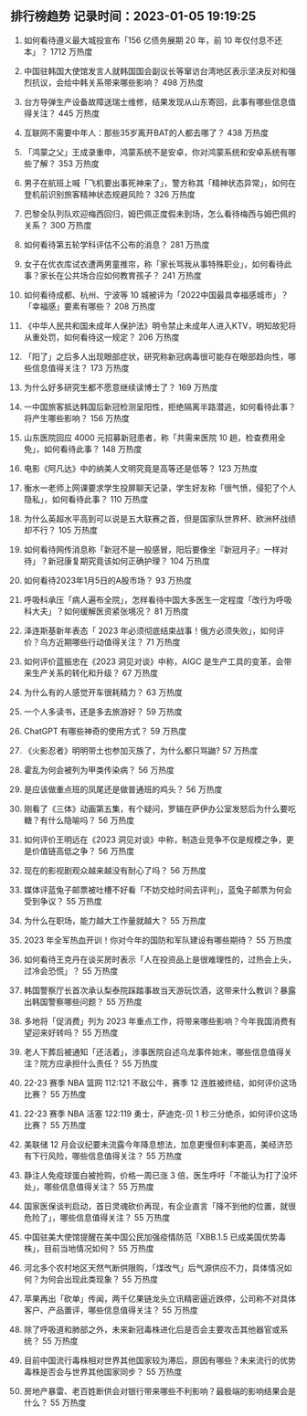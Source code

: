 
## 排行榜趋势 记录时间：2023-01-05 19:19:25
  
  1. 如何看待遵义最大城投宣布「156 亿债务展期 20 年，前 10 年仅付息不还本」？ 1712 万热度
    
  2. 中国驻韩国大使馆发言人就韩国国会副议长等窜访台湾地区表示坚决反对和强烈抗议，会给中韩关系带来哪些影响？ 498 万热度
    
  3. 台方导弹生产设备故障送瑞士维修，结果发现从山东寄回，此事有哪些信息值得关注？ 445 万热度
    
  4. 互联网不需要中年人：那些35岁离开BAT的人都去哪了？ 438 万热度
    
  5. 「鸿蒙之父」王成录重申，鸿蒙系统不是安卓，你对鸿蒙系统和安卓系统有哪些了解？ 353 万热度
    
  6. 男子在航班上喊「飞机要出事死神来了」，警方称其「精神状态异常」，如何在登机前识别旅客精神状态规避风险？ 326 万热度
    
  7. 巴黎全队列队欢迎梅西回归，姆巴佩正度假未到场，怎么看待梅西与姆巴佩的关系？ 300 万热度
    
  8. 如何看待第五轮学科评估不公布的消息？ 281 万热度
    
  9. 女子在优衣库试衣遭两男童推帘，称「家长骂我从事特殊职业」，如何看待此事？家长在公共场合应如何教育孩子？ 241 万热度
    
  10. 如何看待成都、杭州、宁波等 10 城被评为「2022中国最具幸福感城市」？「幸福感」要素有哪些？ 208 万热度
    
  11. 《中华人民共和国未成年人保护法》明令禁止未成年人进入KTV，明知故犯将从重处罚，如何看待这一规定？ 206 万热度
    
  12. 「阳了」之后多人出现眼部症状，研究称新冠病毒很可能存在眼部趋向性，哪些信息值得关注？ 173 万热度
    
  13. 为什么好多研究生都不愿意继续读博士了？ 169 万热度
    
  14. 一中国旅客抵达韩国后新冠检测呈阳性，拒绝隔离半路潜逃，如何看待此事？将产生哪些影响？ 156 万热度
    
  15. 山东医院回应 4000 元招募新冠患者，称「共需来医院 10 趟，检查费用全免」，如何看待此事？ 148 万热度
    
  16. 电影《阿凡达》中的纳美人文明究竟是高等还是低等？ 123 万热度
    
  17. 衡水一老师上网课要求学生投屏聊天记录，学生好友称「很气愤，侵犯了个人隐私」，如何看待此事？ 110 万热度
    
  18. 为什么英超水平高到可以说是五大联赛之首，但是国家队世界杯、欧洲杯战绩却不行？ 105 万热度
    
  19. 如何看待网传消息称「新冠不是一般感冒，阳后要像坐『新冠月子』一样对待」？新冠康复期究竟该如何正确护理？ 104 万热度
    
  20. 如何看待2023年1月5日的A股市场？ 93 万热度
    
  21. 呼吸科承压「病人遍布全院」，怎样看待中国大多医生一定程度「改行为呼吸科大夫」？如何缓解医资紧张境况？ 81 万热度
    
  22. 泽连斯基新年表态「 2023 年必须彻底结束战事！俄方必须失败」，如何评价？乌方近期哪些行动值得关注？ 71 万热度
    
  23. 如何评价蓝振忠在《2023 洞见对谈》中称，AIGC 是生产工具的变革，会带来生产关系的转化和升级？ 67 万热度
    
  24. 为什么有的人感觉开车很耗精力？ 63 万热度
    
  25. 一个人多读书，还是多去旅游好？ 59 万热度
    
  26. ChatGPT 有哪些神奇的使用方式？ 59 万热度
    
  27. 《火影忍者》明明带土也参加灭族了，为什么都只骂鼬? 57 万热度
    
  28. 霍乱为何会被列为甲类传染病？ 56 万热度
    
  29. 是应该做重点班的凤尾还是做普通班的鸡头？ 56 万热度
    
  30. 刚看了《三体》动画第五集，有个疑问，罗辑在萨伊办公室发怒后为什么要吃糖？有什么隐喻吗？ 56 万热度
    
  31. 如何评价王明远在《2023 洞见对谈》中称，制造业竞争不仅是规模之争，更是价值链高低之争？ 56 万热度
    
  32. 现在的影视剧观众越来越没有耐心了吗？ 56 万热度
    
  33. 媒体评蓝兔子邮票被吐槽不好看「不妨交给时间去评判」，蓝兔子邮票为何会受到争议？ 55 万热度
    
  34. 为什么在职场，能力越大工作量就越大？ 55 万热度
    
  35. 2023 年全军热血开训！你对今年的国防和军队建设有哪些期待？ 55 万热度
    
  36. 如何看待王克丹在谈买房时表示「人在投资品上是很难理性的，过热会上头，过冷会恐慌」？ 55 万热度
    
  37. 韩国警察厅长首次承认梨泰院踩踏事故当天游玩饮酒，这带来什么教训？暴露出韩国警察哪些问题？ 55 万热度
    
  38. 多地将「促消费」列为 2023 年重点工作，将带来哪些影响？今年我国消费有望迎来好转吗？ 55 万热度
    
  39. 老人下葬后被通知「还活着」，涉事医院自述乌龙事件始末，哪些信息值得关注？院方应承担什么责任？ 55 万热度
    
  40. 22-23 赛季 NBA 篮网 112:121 不敌公牛，赛季 12 连胜被终结，如何评价这场比赛？ 55 万热度
    
  41. 22-23 赛季 NBA 活塞 122:119 勇士，萨迪克-贝 1 秒三分绝杀，如何评价这场比赛？ 55 万热度
    
  42. 美联储 12 月会议纪要未流露今年降息想法，加息更慢但利率更高，美经济恐有下行风险，哪些信息值得关注？ 55 万热度
    
  43. 静注人免疫球蛋白被抢购，价格一周已涨 3 倍，医生呼吁「不能认为打了没坏处」，哪些信息值得关注？ 55 万热度
    
  44. 国家医保谈判启动，首日灵魂砍价再现，有企业直言「降不到他的位置，就很危险了」，哪些信息值得关注？ 55 万热度
    
  45. 中国驻美大使馆提醒在美中国公民加强疫情防范「XBB.1.5 已成美国优势毒株」，目前当地情况如何？ 55 万热度
    
  46. 河北多个农村地区天然气断供限购，「煤改气」后气源供应不力，具体情况如何？为何会出现此类现象？ 55 万热度
    
  47. 苹果再出「砍单」传闻，两千亿果链龙头立讯精密逼近跌停，公司称不对具体客户、产品置评，哪些信息值得关注？ 55 万热度
    
  48. 除了呼吸道和肺部之外，未来新冠毒株进化后是否会主要攻击其他器官或系统？ 55 万热度
    
  49. 目前中国流行毒株相对世界其他国家较为滞后，原因有哪些？未来流行的优势毒株是否会与世界其他国家同步？ 55 万热度
    
  50. 房地产暴雷、老百姓断供会对银行带来哪些不利影响？最极端的影响结果会是什么？ 55 万热度
    